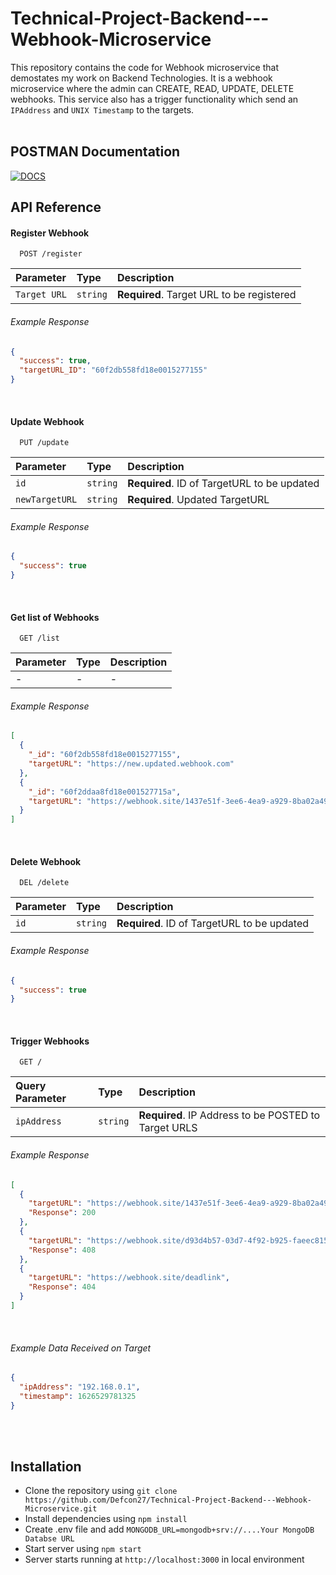 # Technical-Project-Backend---Webhook-Microservice

This repository contains the code for Webhook microservice that demostates my work on Backend Technologies. It is a webhook microservice where the admin can CREATE, READ, UPDATE, DELETE webhooks. This service also has a trigger functionality which send an `IPAddress` and `UNIX Timestamp` to the targets.
<br><br>



## POSTMAN Documentation
[![DOCS](https://img.shields.io/badge/Documentation-see%20docs-orange?style=for-the-badge&logo=postman)](https://documenter.getpostman.com/view/15724687/TzmCgYUu) 



<!-- ## Hosted Link <a href="https://webhook-service.herokuapp.com/">Here</a> -->


## API Reference

#### Register Webhook

```http
  POST /register
```

| Parameter | Type     | Description                                 |
| :-------- | :------- | :------------------------------------------ |
| `Target URL` | `string` | **Required**. Target URL to be registered|
###### Example Response
```json
{
  "success": true,
  "targetURL_ID": "60f2db558fd18e0015277155"
}
```
<br>



#### Update Webhook

```http
  PUT /update
```

| Parameter     | Type     | Description                                 |
| :--------     | :------- | :------------------------------------------ |
| `id`          | `string` | **Required**. ID of TargetURL to be updated |
| `newTargetURL`| `string` | **Required**. Updated TargetURL |
###### Example Response
```json
{
  "success": true
}
```
<br>




#### Get list of Webhooks

```http
  GET /list
```

| Parameter | Type     | Description                |
| :-------- | :------- | :------------------------- |
| -         |        - |                           -|
###### Example Response
```json
[
  {
    "_id": "60f2db558fd18e0015277155",
    "targetURL": "https://new.updated.webhook.com"
  },
  {
    "_id": "60f2ddaa8fd18e001527715a",
    "targetURL": "https://webhook.site/1437e51f-3ee6-4ea9-a929-8ba02a490545"
  }
]
```
<br>





#### Delete Webhook

```http
  DEL /delete
```

| Parameter     | Type     | Description                                 |
| :--------     | :------- | :-----------------------------------------  |
| `id`          | `string` | **Required**. ID of TargetURL to be updated |
###### Example Response
```json
{
  "success": true
}
```
<br>




#### Trigger Webhooks

```http
  GET /
```

| Query Parameter| Type     | Description                                          |
| :--------     | :------- | :-----------------------------------------           |
| `ipAddress`   | `string` | **Required**. IP Address to be POSTED to Target URLS |
###### Example Response
```json
[
  {
    "targetURL": "https://webhook.site/1437e51f-3ee6-4ea9-a929-8ba02a490545",
    "Response": 200
  },
  {
    "targetURL": "https://webhook.site/d93d4b57-03d7-4f92-b925-faeec815f018",
    "Response": 408
  },
  {
    "targetURL": "https://webhook.site/deadlink",
    "Response": 404
  }
]
```
<br>

###### Example Data Received on Target
```json
{
  "ipAddress": "192.168.0.1",
  "timestamp": 1626529781325
}
```


<br>
<br>





## Installation
 - Clone the repository using `git clone https://github.com/Defcon27/Technical-Project-Backend---Webhook-Microservice.git`
 - Install dependencies using `npm install`
 - Create .env file and add `MONGODB_URL=mongodb+srv://....Your MongoDB Databse URL`
 - Start server using `npm start`
 - Server starts running at `http://localhost:3000` in local environment

